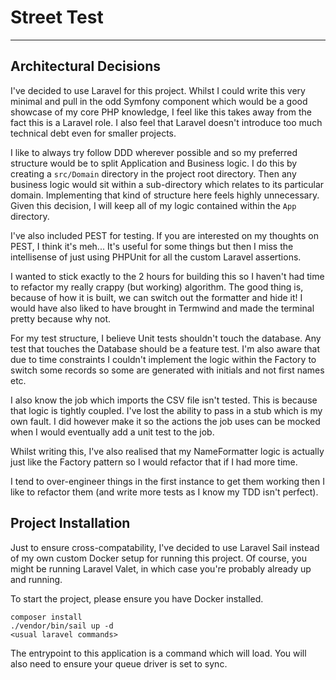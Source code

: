 # Street Test
* * *
## Architectural Decisions
I've decided to use Laravel for this project. Whilst I could write this very minimal and pull in the odd Symfony component
which would be a good showcase of my core PHP knowledge, I feel like this takes away from the fact this is a Laravel role.
I also feel that Laravel doesn't introduce too much technical debt even for smaller projects.

I like to always try follow DDD wherever possible and so my preferred structure would be to split Application and Business logic.
I do this by creating a `src/Domain` directory in the project root directory. Then any business logic would sit within a sub-directory which
relates to its particular domain. Implementing that kind of structure here feels highly unnecessary.
Given this decision, I will keep all of my logic contained within the `App` directory.

I've also included PEST for testing. If you are interested on my thoughts on PEST, I think it's meh... It's useful for some things
but then I miss the intellisense of just using PHPUnit for all the custom Laravel assertions. 

I wanted to stick exactly to the 2 hours for building this so I haven't had time to refactor my really crappy (but working)
algorithm. The good thing is, because of how it is built, we can switch out the formatter and hide it!
I would have also liked to have brought in Termwind and made the terminal pretty because why not.

For my test structure, I believe Unit tests shouldn't touch the database. Any test that touches the Database should be a feature test.
I'm also aware that due to time constraints I couldn't implement the logic within the Factory to switch some records so some are
generated with initials and not first names etc.

I also know the job which imports the CSV file isn't tested. This is because that logic is tightly coupled. I've lost the
ability to pass in a stub which is my own fault. I did however make it so the actions the job uses can be mocked when I would
eventually add a unit test to the job.

Whilst writing this, I've also realised that my NameFormatter logic is actually just like the Factory pattern so I would
refactor that if I had more time.

I tend to over-engineer things in the first instance to get them working then I like to refactor them (and write more tests
as I know my TDD isn't perfect).

## Project Installation
Just to ensure cross-compatability, I've decided to use Laravel Sail instead of my own custom Docker setup for running this project.
Of course, you might be running Laravel Valet, in which case you're probably already up and running.

To start the project, please ensure you have Docker installed.
```shell
composer install
./vendor/bin/sail up -d
<usual laravel commands>
```

The entrypoint to this application is a command which will load. You will also need to ensure your queue driver is set to sync.
